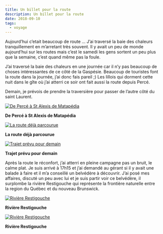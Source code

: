```yaml
---
title: Un billet pour la route
description: Un billet pour la route
date: 2018-09-10
tags:
  - voyage
---
```


Aujourd’hui c’etait beaucoup de route ... J’ai traversé la baie des chaleurs tranquillement en m’arretant très souvent. Il y avait un peu de monde aujourd’hui sur les routes mais c’est le samedi les gens sortent un peu plus que la semaine, c’est quand même pas la foule.

J’ai traversé la baie des chaleurs en une journée car il n’y pas beaucoup de choses intéressantes de ce côté de la Gaspésie. Beaucoup de touristes font la route dans la journée, j’ai donc fais pareil ;) Les lillois qui dorment cette nuit dans le gîte où j’ai atterri ce soir ont fait aussi la route depuis Percé.

Demain, je prévois de prendre la traversière pour passer de l’autre côté du saint Laurent.

 [![De Percé à St Alexis de Matapédia](img/6af1b74f-241a-48fe-b0ae-6e613074e558.png?1680391612)](img/6af1b74f-241a-48fe-b0ae-6e613074e558.png)

**De Percé à St Alexis de Matapédia**

 [![La route déjà parcourue](img/e6611a3b-39f3-48dd-ac28-a21f620080ab.png?1680391613)](img/e6611a3b-39f3-48dd-ac28-a21f620080ab.png)

**La route déjà parcourue**

 [![Trajet prévu pour demain](img/cf81af05-61fb-419f-ba03-fe74b3aef0d3.png?1680391614)](img/cf81af05-61fb-419f-ba03-fe74b3aef0d3.png)

**Trajet prévu pour demain**

Après la route le réconfort, j’ai atterri en pleine campagne pas un bruit, le calme plat. Je suis arrivé à 17h15 et j’ai demandé au gérant si il y avait une balade à faire et il m’a conseillé un belvédère à découvrir. J’ai posé mes affaires, discuté un peu avec lui et je suis partir voir ce belvédère, il surplombe la rivière Restigouche qui représente la frontière naturelle entre la region du Québec et du nouveau Brunswick.

 [![Rivière Restigouche](img/845dce3f-be17-40ee-ba52-8fdfb0cb7f76.jpg?1680391616)](img/845dce3f-be17-40ee-ba52-8fdfb0cb7f76.jpg)

**Rivière Restigouche**

 [![Rivière Restigouche](img/37a16e7e-85d1-43e1-b7f6-e34720365954.jpg?1680391617)](img/jpg/37a16e7e-85d1-43e1-b7f6-e34720365954.jpg)

**Rivière Restigouche**